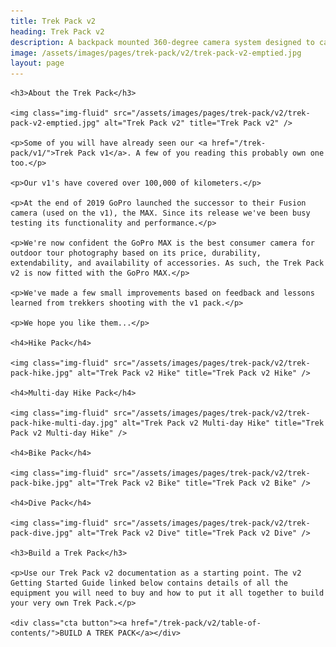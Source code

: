 ```yaml
---
title: Trek Pack v2
heading: Trek Pack v2
description: A backpack mounted 360-degree camera system designed to capture stunning 360-degree Street View tours in all terrains.
image: /assets/images/pages/trek-pack/v2/trek-pack-v2-emptied.jpg
layout: page
---
```


<div class="text-container">

	<h3>About the Trek Pack</h3>

	<img class="img-fluid" src="/assets/images/pages/trek-pack/v2/trek-pack-v2-emptied.jpg" alt="Trek Pack v2" title="Trek Pack v2" />

	<p>Some of you will have already seen our <a href="/trek-pack/v1/">Trek Pack v1</a>. A few of you reading this probably own one too.</p>

	<p>Our v1's have covered over 100,000 of kilometers.</p>

	<p>At the end of 2019 GoPro launched the successor to their Fusion camera (used on the v1), the MAX. Since its release we've been busy testing its functionality and performance.</p>

	<p>We're now confident the GoPro MAX is the best consumer camera for outdoor tour photography based on its price, durability, extendability, and availability of accessories. As such, the Trek Pack v2 is now fitted with the GoPro MAX.</p>

	<p>We've made a few small improvements based on feedback and lessons learned from trekkers shooting with the v1 pack.</p>

	<p>We hope you like them...</p>

	<h4>Hike Pack</h4>

	<img class="img-fluid" src="/assets/images/pages/trek-pack/v2/trek-pack-hike.jpg" alt="Trek Pack v2 Hike" title="Trek Pack v2 Hike" />

	<h4>Multi-day Hike Pack</h4>

	<img class="img-fluid" src="/assets/images/pages/trek-pack/v2/trek-pack-hike-multi-day.jpg" alt="Trek Pack v2 Multi-day Hike" title="Trek Pack v2 Multi-day Hike" />

	<h4>Bike Pack</h4>

	<img class="img-fluid" src="/assets/images/pages/trek-pack/v2/trek-pack-bike.jpg" alt="Trek Pack v2 Bike" title="Trek Pack v2 Bike" />

	<h4>Dive Pack</h4>

	<img class="img-fluid" src="/assets/images/pages/trek-pack/v2/trek-pack-dive.jpg" alt="Trek Pack v2 Dive" title="Trek Pack v2 Dive" />

	<h3>Build a Trek Pack</h3>

	<p>Use our Trek Pack v2 documentation as a starting point. The v2 Getting Started Guide linked below contains details of all the equipment you will need to buy and how to put it all together to build your very own Trek Pack.</p>

	<div class="cta button"><a href="/trek-pack/v2/table-of-contents/">BUILD A TREK PACK</a></div>
	
</div>